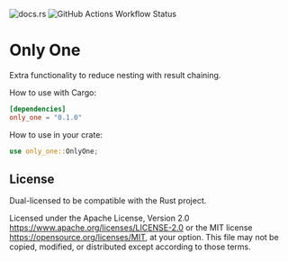 ![docs.rs](https://img.shields.io/docsrs/only_one)
![GitHub Actions Workflow Status](https://img.shields.io/github/actions/workflow/status/przb/only-one/rust.yml)

# Only One
Extra functionality to reduce nesting with result chaining.

How to use with Cargo:
```toml
[dependencies]
only_one = "0.1.0"
```

How to use in your crate:
```rust
use only_one::OnlyOne;
```

## License

Dual-licensed to be compatible with the Rust project.

Licensed under the Apache License, Version 2.0
https://www.apache.org/licenses/LICENSE-2.0 or the MIT license
https://opensource.org/licenses/MIT, at your
option. This file may not be copied, modified, or distributed
except according to those terms.
